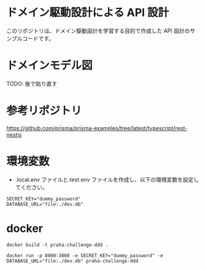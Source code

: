 # ドメイン駆動設計による API 設計

このリポジトリは、ドメイン駆動設計を学習する目的で作成した API 設計のサンプルコードです。

# ドメインモデル図

TODO: 後で貼り直す

# 参考リポジトリ

https://github.com/prisma/prisma-examples/tree/latest/typescript/rest-nestjs

# 環境変数

- .local.env ファイルと.test.env ファイルを作成し、以下の環境変数を設定してください。

```
SECRET_KEY="dummy_password"
DATABASE_URL="file:./dev.db"
```

# docker

```
docker build -t praha-challenge-ddd .
```

```
docker run -p 8000:3000 -e SECRET_KEY="dummy_password" -e DATABASE_URL="file:./dev.db" praha-challenge-ddd
```

